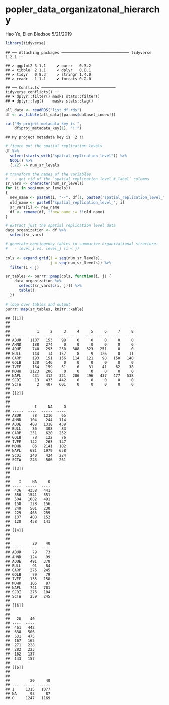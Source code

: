 popler\_data\_organizatonal\_hierarchy
================
Hao Ye, Ellen Bledsoe
5/21/2019

``` r
library(tidyverse)
```

    ## ── Attaching packages ────────────────────────────── tidyverse 1.2.1 ──

    ## ✔ ggplot2 3.1.1     ✔ purrr   0.3.2
    ## ✔ tibble  2.1.1     ✔ dplyr   0.8.1
    ## ✔ tidyr   0.8.3     ✔ stringr 1.4.0
    ## ✔ readr   1.1.1     ✔ forcats 0.2.0

    ## ── Conflicts ───────────────────────────────── tidyverse_conflicts() ──
    ## ✖ dplyr::filter() masks stats::filter()
    ## ✖ dplyr::lag()    masks stats::lag()

``` r
all_data <- readRDS("list_df.rds")
df <- as_tibble(all_data[[params$dataset_index]])

cat("My project metadata key is ", 
    df$proj_metadata_key[1], "!!")
```

    ## My project metadata key is  2 !!

``` r
# figure out the spatial replication levels
df %>% 
  select(starts_with("spatial_replication_level")) %>%
  NCOL() %>%
  {./2} -> num_sr_levels
```

``` r
# transform the names of the variables
#   - get rid of the `spatial_replication_level_#_label` columns
sr_vars <- character(num_sr_levels)
for (i in seq(num_sr_levels))
{
  new_name <- paste0(i, "--", df[1, paste0("spatial_replication_level_", i, "_label")])
  old_name <- paste0("spatial_replication_level_", i)
  sr_vars[i] <- new_name
  df <- rename(df, !!new_name := !!old_name)
}
```

``` r
# extract just the spatial replication level data
data_organization <- df %>%
  select(sr_vars)
```

``` r
# generate contingency tables to summarize organizational structure:
#   - level_i vs. level_j (i < j)

cols <- expand.grid(i = seq(num_sr_levels), 
                    j = seq(num_sr_levels)) %>%
  filter(i < j)

sr_tables <- purrr::pmap(cols, function(i, j) {
    data_organization %>%
      select(sr_vars[c(i, j)]) %>%
      table()
  })
```

``` r
# loop over tables and output
purrr::map(sr_tables, knitr::kable)
```

    ## [[1]]
    ## 
    ## 
    ##            1     2     3     4     5     6     7     8
    ## -----  -----  ----  ----  ----  ----  ----  ----  ----
    ## ABUR    1107   153    99     0     0     0     0     0
    ## AHND     188   274     0     0     0     0     0     0
    ## AQUE     740   293   250   308   323   251     0     0
    ## BULL     144    14   157     8     9   126     8    11
    ## CARP     193   151   156   114   121    98   150   140
    ## GOLB     130   146     0     0     0     0     0     0
    ## IVEE     164   159    51     6    31    41    62    38
    ## MOHK    2123   206     0     0     0     0     0     0
    ## NAPL     431   412   321   206   496   437   477   538
    ## SCDI      13   433   442     0     0     0     0     0
    ## SCTW       2   407   601     0     0     0     0     0
    ## 
    ## [[2]]
    ## 
    ## 
    ##           I     NA     O
    ## -----  ----  -----  ----
    ## ABUR     78   1216    65
    ## AHND    104    244   114
    ## AQUE    408   1318   439
    ## BULL     86    308    83
    ## CARP    251    620   252
    ## GOLB     78    122    76
    ## IVEE    142    263   147
    ## MOHK     86   2141   102
    ## NAPL    681   1979   658
    ## SCDI    240    424   224
    ## SCTW    243    506   261
    ## 
    ## [[3]]
    ## 
    ## 
    ##    I     NA     O
    ## ----  -----  ----
    ##  436   4358   441
    ##  556   1541   551
    ##  504   1082   491
    ##  158    328   156
    ##  249    501   230
    ##  229    465   259
    ##  137    408   152
    ##  128    458   141
    ## 
    ## [[4]]
    ## 
    ## 
    ##          20    40
    ## -----  ----  ----
    ## ABUR     79    73
    ## AHND    124    99
    ## AQUE    491   378
    ## BULL     91    84
    ## CARP    275   245
    ## GOLB     79    79
    ## IVEE    135   158
    ## MOHK    105    87
    ## NAPL    741   701
    ## SCDI    276   184
    ## SCTW    259   245
    ## 
    ## [[5]]
    ## 
    ## 
    ##   20    40
    ## ----  ----
    ##  461   442
    ##  638   506
    ##  531   475
    ##  167   165
    ##  271   228
    ##  282   223
    ##  162   137
    ##  143   157
    ## 
    ## [[6]]
    ## 
    ## 
    ##         20     40
    ## ---  -----  -----
    ## I     1315   1077
    ## NA      93     87
    ## O     1247   1169
